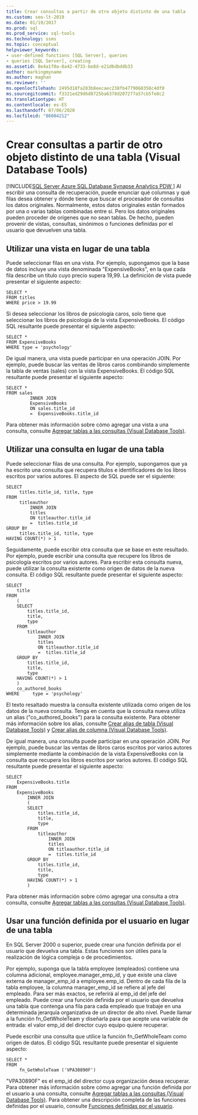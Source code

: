 ```yaml
---
title: Crear consultas a partir de otro objeto distinto de una tabla
ms.custom: seo-lt-2019
ms.date: 01/19/2017
ms.prod: sql
ms.prod_service: sql-tools
ms.technology: ssms
ms.topic: conceptual
helpviewer_keywords:
- user-defined functions [SQL Server], queries
- queries [SQL Server], creating
ms.assetid: 8e4a1f0a-8a42-4733-be8d-e21d6dbddb33
author: markingmyname
ms.author: maghan
ms.reviewer: ''
ms.openlocfilehash: 2495d18fa283b8eecaec238fb4779068358c4df0
ms.sourcegitcommit: f3321ed29d6d8725ba6378d207277a57cb5fe8c2
ms.translationtype: HT
ms.contentlocale: es-ES
ms.lasthandoff: 07/06/2020
ms.locfileid: "86004212"
---
```

# <a name="create-queries-using-something-besides-a-table-visual-database-tools"></a>Crear consultas a partir de otro objeto distinto de una tabla (Visual Database Tools)
[!INCLUDE[SQL Server Azure SQL Database Synapse Analytics PDW ](../../includes/applies-to-version/sql-asdb-asdbmi-asa-pdw.md)]
Al escribir una consulta de recuperación, puede enunciar qué columnas y qué filas desea obtener y dónde tiene que buscar el procesador de consultas los datos originales. Normalmente, estos datos originales están formados por una o varias tablas combinadas entre sí. Pero los datos originales pueden proceder de orígenes que no sean tablas. De hecho, pueden provenir de vistas, consultas, sinónimos o funciones definidas por el usuario que devuelven una tabla.  
  
## <a name="using-a-view-in-place-of-a-table"></a>Utilizar una vista en lugar de una tabla  
Puede seleccionar filas en una vista. Por ejemplo, supongamos que la base de datos incluye una vista denominada "ExpensiveBooks", en la que cada fila describe un título cuyo precio supera 19,99. La definición de vista puede presentar el siguiente aspecto:  
  
```  
SELECT *  
FROM titles  
WHERE price > 19.99  
```  
  
Si desea seleccionar los libros de psicología caros, solo tiene que seleccionar los libros de psicología de la vista ExpensiveBooks. El código SQL resultante puede presentar el siguiente aspecto:  
  
```  
SELECT *  
FROM ExpensiveBooks  
WHERE type = 'psychology'  
```  
  
De igual manera, una vista puede participar en una operación JOIN. Por ejemplo, puede buscar las ventas de libros caros combinando simplemente la tabla de ventas (sales) con la vista ExpensiveBooks. El código SQL resultante puede presentar el siguiente aspecto:  
  
```  
SELECT *  
FROM sales   
         INNER JOIN   
         ExpensiveBooks   
         ON sales.title_id   
         =  ExpensiveBooks.title_id  
```  
  
Para obtener más información sobre cómo agregar una vista a una consulta, consulte [Agregar tablas a las consultas (Visual Database Tools)](../../ssms/visual-db-tools/add-tables-to-queries-visual-database-tools.md).  
  
## <a name="using-a-query-in-place-of-a-table"></a>Utilizar una consulta en lugar de una tabla  
Puede seleccionar filas de una consulta. Por ejemplo, supongamos que ya ha escrito una consulta que recupera títulos e identificadores de los libros escritos por varios autores. El aspecto de SQL puede ser el siguiente:  
  
```  
SELECT   
     titles.title_id, title, type  
FROM   
     titleauthor   
         INNER JOIN  
         titles   
         ON titleauthor.title_id   
         =  titles.title_id   
GROUP BY   
     titles.title_id, title, type  
HAVING COUNT(*) > 1  
```  
  
Seguidamente, puede escribir otra consulta que se base en este resultado. Por ejemplo, puede escribir una consulta que recupere los libros de psicología escritos por varios autores. Para escribir esta consulta nueva, puede utilizar la consulta existente como origen de datos de la nueva consulta. El código SQL resultante puede presentar el siguiente aspecto:  
  
```  
SELECT   
    title  
FROM   
    (  
    SELECT   
        titles.title_id,   
        title,   
        type  
    FROM   
        titleauthor   
            INNER JOIN  
            titles   
            ON titleauthor.title_id   
            =  titles.title_id   
    GROUP BY   
        titles.title_id,   
        title,   
        type  
    HAVING COUNT(*) > 1  
    )   
    co_authored_books  
WHERE     type = 'psychology'  
```  
  
El texto resaltado muestra la consulta existente utilizada como origen de los datos de la nueva consulta. Tenga en cuenta que la consulta nueva utiliza un alias ("co_authored_books") para la consulta existente. Para obtener más información sobre los alias, consulte [Crear alias de tabla (Visual Database Tools)](../../ssms/visual-db-tools/create-table-aliases-visual-database-tools.md) y [Crear alias de columna (Visual Database Tools)](../../ssms/visual-db-tools/create-column-aliases-visual-database-tools.md).  
  
De igual manera, una consulta puede participar en una operación JOIN. Por ejemplo, puede buscar las ventas de libros caros escritos por varios autores simplemente mediante la combinación de la vista ExpensiveBooks con la consulta que recupera los libros escritos por varios autores. El código SQL resultante puede presentar el siguiente aspecto:  
  
```  
SELECT   
    ExpensiveBooks.title  
FROM   
    ExpensiveBooks   
        INNER JOIN  
        (  
        SELECT   
            titles.title_id,   
            title,   
            type  
        FROM   
            titleauthor   
                INNER JOIN  
                titles   
                ON titleauthor.title_id   
                =  titles.title_id   
        GROUP BY   
            titles.title_id,   
            title,   
            type  
        HAVING COUNT(*) > 1  
        )  
```  
  
Para obtener más información sobre cómo agregar una consulta a otra consulta, consulte [Agregar tablas a las consultas (Visual Database Tools)](../../ssms/visual-db-tools/add-tables-to-queries-visual-database-tools.md).  
  
## <a name="using-a-user-defined-function-in-place-of-a-table"></a>Usar una función definida por el usuario en lugar de una tabla  
En SQL Server 2000 o superior, puede crear una función definida por el usuario que devuelva una tabla. Estas funciones son útiles para la realización de lógica compleja o de procedimientos.  
  
Por ejemplo, suponga que la tabla employee (empleados) contiene una columna adicional, employee.manager_emp_id, y que existe una clave externa de manager_emp_id a employee.emp_id. Dentro de cada fila de la tabla employee, la columna manager_emp_id se refiere al jefe del empleado. Para ser más exactos, se referirá al emp_id del jefe del empleado. Puede crear una función definida por el usuario que devuelva una tabla que contenga una fila para cada empleado que trabaje en una determinada jerarquía organizativa de un director de alto nivel. Puede llamar a la función fn_GetWholeTeam y diseñarla para que acepte una variable de entrada: el valor emp_id del director cuyo equipo quiere recuperar.  
  
Puede escribir una consulta que utilice la función fn_GetWholeTeam como origen de datos. El código SQL resultante puede presentar el siguiente aspecto:  
  
```  
SELECT *   
FROM   
     fn_GetWholeTeam ('VPA30890F')  
```  
  
"VPA30890F" es el emp_id del director cuya organización desea recuperar. Para obtener más información sobre cómo agregar una función definida por el usuario a una consulta, consulte [Agregar tablas a las consultas (Visual Database Tools)](../../ssms/visual-db-tools/add-tables-to-queries-visual-database-tools.md). Para obtener una descripción completa de las funciones definidas por el usuario, consulte [Funciones definidas por el usuario](https://msdn.microsoft.com/d7ddafab-f5a6-44b0-81d5-ba96425aada4).  
  
